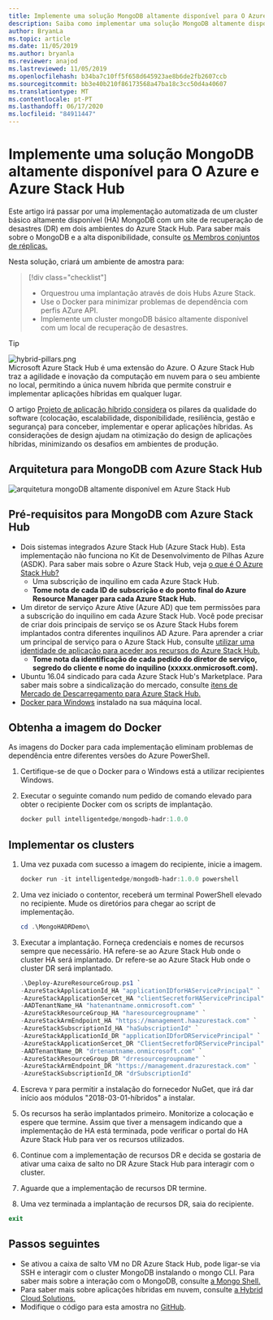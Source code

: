```yaml
---
title: Implemente uma solução MongoDB altamente disponível para O Azure e Azure Stack Hub
description: Saiba como implementar uma solução MongoDB altamente disponível para o Azure e o Azure Stack Hub
author: BryanLa
ms.topic: article
ms.date: 11/05/2019
ms.author: bryanla
ms.reviewer: anajod
ms.lastreviewed: 11/05/2019
ms.openlocfilehash: b34ba7c10ff5f658d645923ae8b6de2fb2607ccb
ms.sourcegitcommit: bb3e40b210f86173568a47ba18c3cc50d4a40607
ms.translationtype: MT
ms.contentlocale: pt-PT
ms.lasthandoff: 06/17/2020
ms.locfileid: "84911447"
---
```

# <a name="deploy-a-highly-available-mongodb-solution-to-azure-and-azure-stack-hub"></a>Implemente uma solução MongoDB altamente disponível para O Azure e Azure Stack Hub

Este artigo irá passar por uma implementação automatizada de um cluster básico altamente disponível (HA) MongoDB com um site de recuperação de desastres (DR) em dois ambientes do Azure Stack Hub. Para saber mais sobre o MongoDB e a alta disponibilidade, consulte [os Membros conjuntos de réplicas.](https://docs.mongodb.com/manual/core/replica-set-members/)

Nesta solução, criará um ambiente de amostra para:

> [!div class="checklist"]
> - Orquestrou uma implantação através de dois Hubs Azure Stack.
> - Use o Docker para minimizar problemas de dependência com perfis AZure API.
> - Implemente um cluster mongoDB básico altamente disponível com um local de recuperação de desastres.

> [!Tip]  
> ![hybrid-pillars.png](./media/solution-deployment-guide-cross-cloud-scaling/hybrid-pillars.png)  
> Microsoft Azure Stack Hub é uma extensão do Azure. O Azure Stack Hub traz a agilidade e inovação da computação em nuvem para o seu ambiente no local, permitindo a única nuvem híbrida que permite construir e implementar aplicações híbridas em qualquer lugar.  
> 
> O artigo [Projeto de aplicação híbrido considera](overview-app-design-considerations.md) os pilares da qualidade do software (colocação, escalabilidade, disponibilidade, resiliência, gestão e segurança) para conceber, implementar e operar aplicações híbridas. As considerações de design ajudam na otimização do design de aplicações híbridas, minimizando os desafios em ambientes de produção.

## <a name="architecture-for-mongodb-with-azure-stack-hub"></a>Arquitetura para MongoDB com Azure Stack Hub

![arquitetura mongoDB altamente disponível em Azure Stack Hub](media/solution-deployment-guide-mongodb-ha/image1.png)

## <a name="prerequisites-for-mongodb-with-azure-stack-hub"></a>Pré-requisitos para MongoDB com Azure Stack Hub

- Dois sistemas integrados Azure Stack Hub (Azure Stack Hub). Esta implementação não funciona no Kit de Desenvolvimento de Pilhas Azure (ASDK). Para saber mais sobre o Azure Stack Hub, veja [o que é O Azure Stack Hub?](https://azure.microsoft.com/products/azure-stack/hub/)
  - Uma subscrição de inquilino em cada Azure Stack Hub. 
  - **Tome nota de cada ID de subscrição e do ponto final do Azure Resource Manager para cada Azure Stack Hub.**
- Um diretor de serviço Azure Ative (Azure AD) que tem permissões para a subscrição do inquilino em cada Azure Stack Hub. Você pode precisar de criar dois principais de serviço se os Azure Stack Hubs forem implantados contra diferentes inquilinos AD Azure. Para aprender a criar um principal de serviço para o Azure Stack Hub, consulte [utilizar uma identidade de aplicação para aceder aos recursos do Azure Stack Hub.](https://docs.microsoft.com/azure-stack/user/azure-stack-create-service-principals)
  - **Tome nota da identificação de cada pedido do diretor de serviço, segredo do cliente e nome do inquilino (xxxxx.onmicrosoft.com).**
- Ubuntu 16.04 sindicado para cada Azure Stack Hub's Marketplace. Para saber mais sobre a sindicalização do mercado, consulte [itens de Mercado de Descarregamento para Azure Stack Hub.](https://docs.microsoft.com/azure-stack/operator/azure-stack-download-azure-marketplace-item)
- [Docker para Windows](https://docs.docker.com/docker-for-windows/) instalado na sua máquina local.

## <a name="get-the-docker-image"></a>Obtenha a imagem do Docker

As imagens do Docker para cada implementação eliminam problemas de dependência entre diferentes versões do Azure PowerShell.

1. Certifique-se de que o Docker para o Windows está a utilizar recipientes Windows.
2. Executar o seguinte comando num pedido de comando elevado para obter o recipiente Docker com os scripts de implantação.

    ```powershell  
    docker pull intelligentedge/mongodb-hadr:1.0.0
    ```

## <a name="deploy-the-clusters"></a>Implementar os clusters

1. Uma vez puxada com sucesso a imagem do recipiente, inicie a imagem.

    ```powershell  
    docker run -it intelligentedge/mongodb-hadr:1.0.0 powershell
    ```

2. Uma vez iniciado o contentor, receberá um terminal PowerShell elevado no recipiente. Mude os diretórios para chegar ao script de implementação.

    ```powershell  
    cd .\MongoHADRDemo\
    ```

3. Executar a implantação. Forneça credenciais e nomes de recursos sempre que necessário. HA refere-se ao Azure Stack Hub onde o cluster HA será implantado. Dr refere-se ao Azure Stack Hub onde o cluster DR será implantado.

    ```powershell
    .\Deploy-AzureResourceGroup.ps1 `
    -AzureStackApplicationId_HA "applicationIDforHAServicePrincipal" `
    -AzureStackApplicationSercet_HA "clientSecretforHAServicePrincipal" `
    -AADTenantName_HA "hatenantname.onmicrosoft.com" `
    -AzureStackResourceGroup_HA "haresourcegroupname" `
    -AzureStackArmEndpoint_HA "https://management.haazurestack.com" `
    -AzureStackSubscriptionId_HA "haSubscriptionId" `
    -AzureStackApplicationId_DR "applicationIDforDRServicePrincipal" `
    -AzureStackApplicationSercet_DR "ClientSecretforDRServicePrincipal" `
    -AADTenantName_DR "drtenantname.onmicrosoft.com" `
    -AzureStackResourceGroup_DR "drresourcegroupname" `
    -AzureStackArmEndpoint_DR "https://management.drazurestack.com" `
    -AzureStackSubscriptionId_DR "drSubscriptionId"
    ```

4. Escreva `Y` para permitir a instalação do fornecedor NuGet, que irá dar início aos módulos "2018-03-01-híbridos" a instalar.

5. Os recursos ha serão implantados primeiro. Monitorize a colocação e espere que termine. Assim que tiver a mensagem indicando que a implementação de HA está terminada, pode verificar o portal do HA Azure Stack Hub para ver os recursos utilizados.

6. Continue com a implementação de recursos DR e decida se gostaria de ativar uma caixa de salto no DR Azure Stack Hub para interagir com o cluster.

7. Aguarde que a implementação de recursos DR termine.

8. Uma vez terminada a implantação de recursos DR, saia do recipiente.

  ```powershell
  exit
  ```

## <a name="next-steps"></a>Passos seguintes

- Se ativou a caixa de salto VM no DR Azure Stack Hub, pode ligar-se via SSH e interagir com o cluster MongoDB instalando o mongo CLI. Para saber mais sobre a interação com o MongoDB, consulte [a Mongo Shell.](https://docs.mongodb.com/manual/mongo/)
- Para saber mais sobre aplicações híbridas em nuvem, consulte [a Hybrid Cloud Solutions.](https://aka.ms/azsdevtutorials)
- Modifique o código para esta amostra no [GitHub](https://github.com/Azure-Samples/azure-intelligent-edge-patterns).
